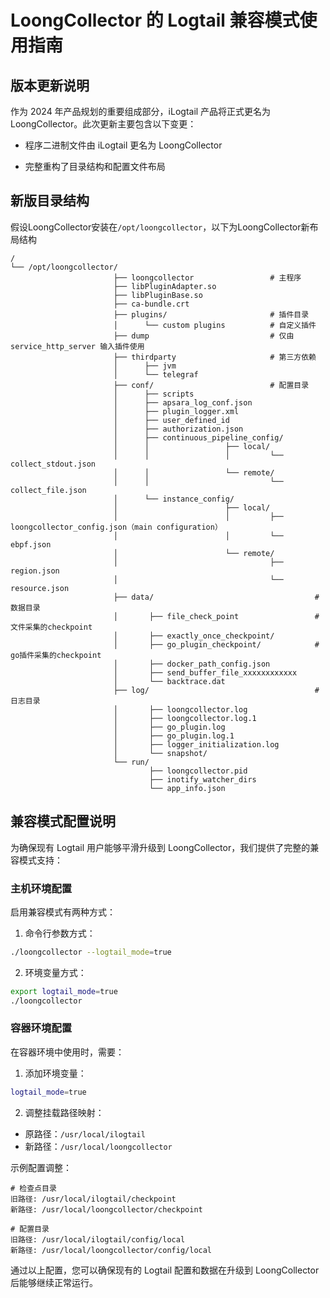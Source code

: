 # LoongCollector 的 Logtail 兼容模式使用指南

## 版本更新说明

作为 2024 年产品规划的重要组成部分，iLogtail 产品将正式更名为 LoongCollector。此次更新主要包含以下变更：

- 程序二进制文件由 iLogtail 更名为 LoongCollector

- 完整重构了目录结构和配置文件布局

## 新版目录结构

假设LoongCollector安装在`/opt/loongcollector`，以下为LoongCollector新布局结构

```plaintext
/
└── /opt/loongcollector/
                       ├── loongcollector                 # 主程序
                       ├── libPluginAdapter.so
                       ├── libPluginBase.so
                       ├── ca-bundle.crt
                       ├── plugins/                       # 插件目录
                       │      └── custom plugins          # 自定义插件
                       ├── dump                           # 仅由 service_http_server 输入插件使用
                       ├── thirdparty                     # 第三方依赖
                       │      ├── jvm
                       │      └── telegraf
                       ├── conf/                          # 配置目录
                       │      ├── scripts
                       │      ├── apsara_log_conf.json
                       │      ├── plugin_logger.xml
                       │      ├── user_defined_id
                       │      ├── authorization.json
                       │      ├── continuous_pipeline_config/
                       │      │                 ├── local/
                       │      │                 │         └── collect_stdout.json
                       │      │                 └── remote/
                       │      │                           └── collect_file.json
                       │      └── instance_config/
                       │                        ├── local/
                       │                        │         ├── loongcollector_config.json（main configuration）
                       │                        │         └── ebpf.json
                       │                        └── remote/
                       │                                  ├── region.json
                       │                                  └── resource.json
                       ├── data/                                    # 数据目录
                       │       ├── file_check_point                 # 文件采集的checkpoint
                       │       ├── exactly_once_checkpoint/
                       │       ├── go_plugin_checkpoint/            # go插件采集的checkpoint
                       │       ├── docker_path_config.json
                       │       ├── send_buffer_file_xxxxxxxxxxxx
                       │       └── backtrace.dat
                       ├── log/                                     # 日志目录
                       │       ├── loongcollector.log
                       │       ├── loongcollector.log.1
                       │       ├── go_plugin.log
                       │       ├── go_plugin.log.1
                       │       ├── logger_initialization.log
                       │       └── snapshot/
                       └── run/
                               ├── loongcollector.pid
                               ├── inotify_watcher_dirs
                               └── app_info.json
```

## 兼容模式配置说明

为确保现有 Logtail 用户能够平滑升级到 LoongCollector，我们提供了完整的兼容模式支持：

### 主机环境配置

启用兼容模式有两种方式：

1. 命令行参数方式：

```bash
./loongcollector --logtail_mode=true
```

2. 环境变量方式：

```bash
export logtail_mode=true
./loongcollector
```

### 容器环境配置

在容器环境中使用时，需要：

1. 添加环境变量：

```bash
logtail_mode=true
```

2. 调整挂载路径映射：

- 原路径：`/usr/local/ilogtail`
- 新路径：`/usr/local/loongcollector`

示例配置调整：

```plaintext
# 检查点目录
旧路径: /usr/local/ilogtail/checkpoint
新路径: /usr/local/loongcollector/checkpoint

# 配置目录
旧路径: /usr/local/ilogtail/config/local
新路径: /usr/local/loongcollector/config/local
```

通过以上配置，您可以确保现有的 Logtail 配置和数据在升级到 LoongCollector 后能够继续正常运行。
